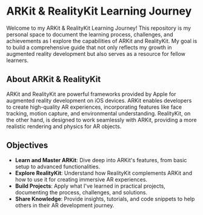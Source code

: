 # ARKit & RealityKit Learning Journey

Welcome to my ARKit & RealityKit Learning Journey! This repository is my personal space to document the learning process, challenges, and achievements as I explore the capabilities of ARKit and RealityKit. My goal is to build a comprehensive guide that not only reflects my growth in augmented reality development but also serves as a resource for fellow learners.

## About ARKit & RealityKit

ARKit and RealityKit are powerful frameworks provided by Apple for augmented reality development on iOS devices. ARKit enables developers to create high-quality AR experiences, incorporating features like face tracking, motion capture, and environmental understanding. RealityKit, on the other hand, is designed to work seamlessly with ARKit, providing a more realistic rendering and physics for AR objects.

## Objectives

- **Learn and Master ARKit**: Dive deep into ARKit's features, from basic setup to advanced functionalities.
- **Explore RealityKit**: Understand how RealityKit complements ARKit and how to use it for creating immersive AR experiences.
- **Build Projects**: Apply what I've learned in practical projects, documenting the process, challenges, and solutions.
- **Share Knowledge**: Provide insights, tutorials, and code snippets to help others in their AR development journey.
